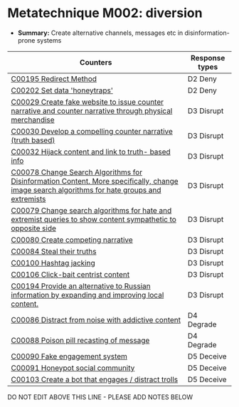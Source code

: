 # Metatechnique M002: diversion

* **Summary:** Create alternative channels, messages etc in disinformation-prone systems


| Counters | Response types |
| -------- | -------------- |
| [C00195 Redirect Method](../counters/C00195.md) | D2 Deny |
| [C00202 Set data 'honeytraps'](../counters/C00202.md) | D2 Deny |
| [C00029 Create fake website to issue counter narrative and counter narrative through physical merchandise](../counters/C00029.md) | D3 Disrupt |
| [C00030 Develop a compelling counter narrative (truth based)](../counters/C00030.md) | D3 Disrupt |
| [C00032 Hijack content and link to truth- based info](../counters/C00032.md) | D3 Disrupt |
| [C00078 Change Search Algorithms for Disinformation Content. More specifically, change image search algorithms for hate groups and extremists](../counters/C00078.md) | D3 Disrupt |
| [C00079 Change search algorithms for hate and extremist queries to show content sympathetic to opposite side](../counters/C00079.md) | D3 Disrupt |
| [C00080 Create competing narrative](../counters/C00080.md) | D3 Disrupt |
| [C00084 Steal their truths](../counters/C00084.md) | D3 Disrupt |
| [C00100 Hashtag jacking](../counters/C00100.md) | D3 Disrupt |
| [C00106 Click-bait centrist content](../counters/C00106.md) | D3 Disrupt |
| [C00194 Provide an alternative to Russian information by expanding and improving local content.](../counters/C00194.md) | D3 Disrupt |
| [C00086 Distract from noise with addictive content](../counters/C00086.md) | D4 Degrade |
| [C00088 Poison pill recasting of message](../counters/C00088.md) | D4 Degrade |
| [C00090 Fake engagement system](../counters/C00090.md) | D5 Deceive |
| [C00091 Honeypot social community](../counters/C00091.md) | D5 Deceive |
| [C00103 Create a bot that engages / distract trolls](../counters/C00103.md) | D5 Deceive |



DO NOT EDIT ABOVE THIS LINE - PLEASE ADD NOTES BELOW